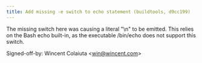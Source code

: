 ```yaml
---
title: Add missing -e switch to echo statement (buildtools, d9cc199)
---
```


The missing switch here was causing a literal "\\n" to be emitted. This relies on the Bash echo built-in, as the executable /bin/echo does not support this switch.

Signed-off-by: Wincent Colaiuta &lt;win@wincent.com&gt;

